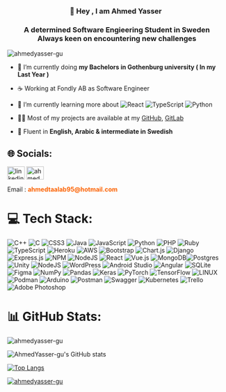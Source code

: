 <h3 align="center">👋 Hey , I am Ahmed Yasser <img src="https://raw.githubusercontent.com/MartinHeinz/MartinHeinz/master/wave.gif" width="1px"></h3> 

<h3 align="center">A determined Software Engieering Student in Sweden <br> Always keen on encountering new challenges </h3>


<p align="left"> <img src="https://komarev.com/ghpvc/?username=ahmedyasser-gu&label=Profile%20views&color=0e75b6&style=flat&theme=tokyonight" alt="ahmedyasser-gu" /> </p>

- 🌱 I’m currently doing **my Bachelors in Gothenburg university ( In my Last Year )**
- ☕️ Working at Fondly AB as Software Engineer
- 🔭 I’m currently learning more about  <img src="https://img.shields.io/badge/react-%2320232a.svg?style=for-the-badge&logo=react&logoColor=%2361DAFB" alt="React"/>
  <img src="https://img.shields.io/badge/typescript-%23007ACC.svg?style=for-the-badge&logo=typescript&logoColor=white" alt="TypeScript"/>  <img src="https://img.shields.io/badge/python-%2320232a.svg?style=for-the-badge&logo=python&logoColor=%2361DAFB" alt="Python"/>

- 👨‍💻 Most of my projects are available at my [GitHub](https://github.com/AhmedYasser-gu?tab=repositories), [GitLab](https://git.chalmers.se/users/ahmedya/groups)

- 💬 Fluent in **English, Arabic & intermediate in Swedish**

## 🌐 Socials:


<p align="left">
<a href="https://www.linkedin.com/in/ahmed-yasser-/" target="_blank"><img align="center" src="https://raw.githubusercontent.com/rahuldkjain/github-profile-readme-generator/master/src/images/icons/Social/linked-in-alt.svg" alt="linkedin.com/in/ahmed-yasser-7b6a351b1" height="30" width="40" /></a>  
<a href="https://instagram.com/ahmed_foox_" target="_blank"><img align="center" src="https://raw.githubusercontent.com/rahuldkjain/github-profile-readme-generator/master/src/images/icons/Social/instagram.svg" alt="ahmed_foox_" height="30" width="40" /></a>
</p>

<div display="flex">
  <p>Email : <a href="mailto:ahmedtaalab95@hotmail.com" style="color:#FC6203; font-weight:bold; text-decoration:none;">ahmedtaalab95@hotmail.com</a></p>
</div>


# 💻 Tech Stack:
  
![C++](https://img.shields.io/badge/c++-%2300599C.svg?style=for-the-badge&logo=c%2B%2B&logoColor=white)
![C](https://img.shields.io/badge/c-%2300599C.svg?style=for-the-badge&logo=c%2B%2B&logoColor=white) ![CSS3](https://img.shields.io/badge/css3-%231572B6.svg?style=for-the-badge&logo=css3&logoColor=white) ![Java](https://img.shields.io/badge/java-%23ED8B00.svg?style=for-the-badge&logo=java&logoColor=white) ![JavaScript](https://img.shields.io/badge/javascript-%23323330.svg?style=for-the-badge&logo=javascript&logoColor=%23F7DF1E) ![Python](https://img.shields.io/badge/python-3670A0?style=for-the-badge&logo=python&logoColor=ffdd54) ![PHP](https://img.shields.io/badge/php-%23777BB4.svg?style=for-the-badge&logo=php&logoColor=white)
![Ruby](https://img.shields.io/badge/Ruby-%231572B6.svg?style=for-the-badge&logo=Ruby&logoColor=red) ![TypeScript](https://img.shields.io/badge/typescript-%23007ACC.svg?style=for-the-badge&logo=typescript&logoColor=white) ![Heroku](https://img.shields.io/badge/heroku-%23430098.svg?style=for-the-badge&logo=heroku&logoColor=white) ![AWS](https://img.shields.io/badge/AWS-%23FF9900.svg?style=for-the-badge&logo=amazon-aws&logoColor=white) ![Bootstrap](https://img.shields.io/badge/bootstrap-%23563D7C.svg?style=for-the-badge&logo=bootstrap&logoColor=white) ![Chart.js](https://img.shields.io/badge/chart.js-F5788D.svg?style=for-the-badge&logo=chart.js&logoColor=white) ![Django](https://img.shields.io/badge/django-%23092E20.svg?style=for-the-badge&logo=django&logoColor=white) ![Express.js](https://img.shields.io/badge/express.js-%23404d59.svg?style=for-the-badge&logo=express&logoColor=%2361DAFB) ![NPM](https://img.shields.io/badge/NPM-%23000000.svg?style=for-the-badge&logo=npm&logoColor=white) ![NodeJS](https://img.shields.io/badge/node.js-6DA55F?style=for-the-badge&logo=node.js&logoColor=white) ![React](https://img.shields.io/badge/react-%2320232a.svg?style=for-the-badge&logo=react&logoColor=%2361DAFB) ![Vue.js](https://img.shields.io/badge/vuejs-%2335495e.svg?style=for-the-badge&logo=vuedotjs&logoColor=%234FC08D) ![MongoDB](https://img.shields.io/badge/MongoDB-%234ea94b.svg?style=for-the-badge&logo=mongodb&logoColor=white)![Postgres](https://img.shields.io/badge/postgres-%23316192.svg?style=for-the-badge&logo=postgresql&logoColor=white)
  ![Unity](https://img.shields.io/badge/Unity-%23000000.svg?style=for-the-badge&logo=Unity&logoColor=white) ![NodeJS](https://img.shields.io/badge/node.js-6DA55F?style=for-the-badge&logo=node.js&logoColor=white) ![WordPress](https://img.shields.io/badge/WordPress-6DA55F?style=for-the-badge&logo=WordPress&logoColor=white)
  ![Android Studio](https://img.shields.io/badge/Android_Studio-3DDC84.svg?style=for-the-badge&logo=android-studio&logoColor=white)
 ![Angular](https://img.shields.io/badge/Angular-%230A0FFF.svg?style=for-the-badge&logo=Angular&logoColor=white)
 ![SQLite](https://img.shields.io/badge/sqlite-%2307405e.svg?style=for-the-badge&logo=sqlite&logoColor=white) ![Figma](https://img.shields.io/badge/figma-%23F24E1E.svg?style=for-the-badge&logo=figma&logoColor=white) ![NumPy](https://img.shields.io/badge/numpy-%23013243.svg?style=for-the-badge&logo=numpy&logoColor=white) ![Pandas](https://img.shields.io/badge/pandas-%23150458.svg?style=for-the-badge&logo=pandas&logoColor=white) ![Keras](https://img.shields.io/badge/Keras-%23D00000.svg?style=for-the-badge&logo=Keras&logoColor=white) ![PyTorch](https://img.shields.io/badge/PyTorch-%23EE4C2C.svg?style=for-the-badge&logo=PyTorch&logoColor=white) ![TensorFlow](https://img.shields.io/badge/TensorFlow-%23FF6F00.svg?style=for-the-badge&logo=TensorFlow&logoColor=white) ![LINUX](https://img.shields.io/badge/Linux-FCC624?style=for-the-badge&logo=linux&logoColor=black) ![Podman](https://img.shields.io/badge/Podman-%23026AA7.svg?style=for-the-badge&logo=Podman&logoColor=white) ![Arduino](https://img.shields.io/badge/-Arduino-00979D?style=for-the-badge&logo=Arduino&logoColor=white) ![Postman](https://img.shields.io/badge/Postman-FF6C37?style=for-the-badge&logo=postman&logoColor=white) ![Swagger](https://img.shields.io/badge/-Swagger-%23Clojure?style=for-the-badge&logo=swagger&logoColor=white) ![Kubernetes](https://img.shields.io/badge/kubernetes-%23326ce5.svg?style=for-the-badge&logo=kubernetes&logoColor=white) ![Trello](https://img.shields.io/badge/trello-%230A0FFF.svg?style=for-the-badge&logo=trello&logoColor=white) ![Adobe Photoshop](https://img.shields.io/badge/adobephotoshop-%2331A8FF.svg?style=for-the-badge&logo=adobephotoshop&logoColor=white)

# 📊 GitHub Stats: 

<p><img align="center" src="https://github-readme-streak-stats.herokuapp.com/?user=ahmedyasser-gu&theme=tokyonight" alt="ahmedyasser-gu" /></p>

![AhmedYasser-gu's GitHub stats](https://github-readme-stats.vercel.app/api?username=AhmedYasser-gu&&include_all_commits=true&count_private=true&show_icons=true&line_height=30&theme=tokyonight)

[![Top Langs](https://github-readme-stats.vercel.app/api/top-langs/?username=AhmedYasser-gu&hide_progress=true&langs_count=6&theme=tokyonight)](https://github.com/anuraghazra/github-readme-stats)

<p align="left"> <a href="https://github.com/ryo-ma/github-profile-trophy"><img src="https://github-profile-trophy.vercel.app/?username=ahmedyasser-gu&theme=tokyonight" alt="ahmedyasser-gu" /></a> </p>

